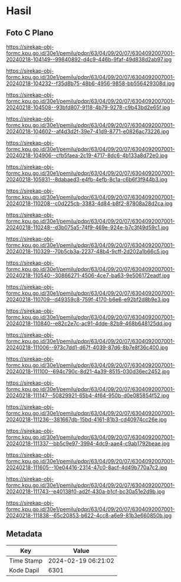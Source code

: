 # Hasil

## Foto C Plano

https://sirekap-obj-formc.kpu.go.id/30e1/pemilu/pdpr/63/04/09/20/07/6304092007001-20240218-104149--99840892-d4c9-446b-9faf-49d838d2ab97.jpg

https://sirekap-obj-formc.kpu.go.id/30e1/pemilu/pdpr/63/04/09/20/07/6304092007001-20240218-104232--f35d8b75-48b6-4956-9858-bb556429308d.jpg

https://sirekap-obj-formc.kpu.go.id/30e1/pemilu/pdpr/63/04/09/20/07/6304092007001-20240218-104508--93bfd807-9118-4b79-9278-c9b43bd2e65f.jpg

https://sirekap-obj-formc.kpu.go.id/30e1/pemilu/pdpr/63/04/09/20/07/6304092007001-20240218-104602--af4d3d2f-39e7-41d9-8771-e0826ac73226.jpg

https://sirekap-obj-formc.kpu.go.id/30e1/pemilu/pdpr/63/04/09/20/07/6304092007001-20240218-104906--cfb5faea-2c19-4717-8dc6-4b133a8d72e0.jpg

https://sirekap-obj-formc.kpu.go.id/30e1/pemilu/pdpr/63/04/09/20/07/6304092007001-20240218-105931--8dabaed3-e4fb-4efb-8c1a-c6b6f3f944b3.jpg

https://sirekap-obj-formc.kpu.go.id/30e1/pemilu/pdpr/63/04/09/20/07/6304092007001-20240218-110208--c0d225cb-3383-4d84-b8f2-87808a28d2ca.jpg

https://sirekap-obj-formc.kpu.go.id/30e1/pemilu/pdpr/63/04/09/20/07/6304092007001-20240218-110248--d3b075a5-74f9-469e-924e-b7c3f49d59c1.jpg

https://sirekap-obj-formc.kpu.go.id/30e1/pemilu/pdpr/63/04/09/20/07/6304092007001-20240218-110329--70b5cb3a-2237-48b4-9cff-2d202a1b66c5.jpg

https://sirekap-obj-formc.kpu.go.id/30e1/pemilu/pdpr/63/04/09/20/07/6304092007001-20240218-110540--30866271-4506-4ce7-ba63-9e506172eadf.jpg

https://sirekap-obj-formc.kpu.go.id/30e1/pemilu/pdpr/63/04/09/20/07/6304092007001-20240218-110709--d49359c8-759f-4170-b6e6-e92bf2d8b9e3.jpg

https://sirekap-obj-formc.kpu.go.id/30e1/pemilu/pdpr/63/04/09/20/07/6304092007001-20240218-110840--e82c2e7c-ac91-4dde-82b9-468b648125dd.jpg

https://sirekap-obj-formc.kpu.go.id/30e1/pemilu/pdpr/63/04/09/20/07/6304092007001-20240218-111006--973c7dd1-d67f-4039-87d6-8b7e8f36c400.jpg

https://sirekap-obj-formc.kpu.go.id/30e1/pemilu/pdpr/63/04/09/20/07/6304092007001-20240218-111100--694c790c-8d21-4a39-8515-030d36ec2452.jpg

https://sirekap-obj-formc.kpu.go.id/30e1/pemilu/pdpr/63/04/09/20/07/6304092007001-20240218-111147--50829921-65b4-4f64-950b-d0e085854f52.jpg

https://sirekap-obj-formc.kpu.go.id/30e1/pemilu/pdpr/63/04/09/20/07/6304092007001-20240218-111236--381667db-15bd-4161-81b3-cd40974cc26e.jpg

https://sirekap-obj-formc.kpu.go.id/30e1/pemilu/pdpr/63/04/09/20/07/6304092007001-20240218-111337--bb5c9e97-3994-4dc9-aae4-c9ab1792beae.jpg

https://sirekap-obj-formc.kpu.go.id/30e1/pemilu/pdpr/63/04/09/20/07/6304092007001-20240218-111605--10e04416-2314-47c0-8acf-4d49b770a7c2.jpg

https://sirekap-obj-formc.kpu.go.id/30e1/pemilu/pdpr/63/04/09/20/07/6304092007001-20240218-111743--e40138f0-ad2f-430a-b1cf-bc30a51e2d9b.jpg

https://sirekap-obj-formc.kpu.go.id/30e1/pemilu/pdpr/63/04/09/20/07/6304092007001-20240218-111838--65c20853-b622-4cc8-a6e9-81b3e660850b.jpg


## Metadata

| Key        | Value               |
| ---------- | ------------------- |
| Time Stamp | 2024-02-19 06:21:02 |
| Kode Dapil | 6301                |



